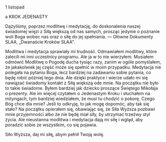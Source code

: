 1 listopad

a
 KROK JEDENASTY

 Dążyliśmy, poprzez modlitwę i medytację, do doskonalenia naszej świadomej więzi z Siłą większą od nas samych, prosząc jedynie o poznanie woli Boga wobec nas oraz o siłę do jej spełniania. — Główne Dokumenty SLAA, „Dwanaście Kroków SLAA".

 Modlitwa i medytacja sprawiały mi trudność. Odmawiałem modlitwy, które zalecili mi inni uczestnicy programu. Ale ja w to nie wierzyłem. Musiałem odmówić Modlitwę o Pogodę ducha tysiąc razy, zanim w ogóle pomyślałem, że jakakolwiek jej część może się spełnić w moim przypadku. Medytacja nie polegała na pytaniu Boga, lecz bardziej na zadawaniu sobie pytania, co będę robić później tego dnia. Ale dzięki praktyce i wierze udało mi się nawiązać świadomy kontakt z Siłą większą ode mnie. Na początku nie było to takie świadome. Byłem bardziej jak dziecko proszące Świętego Mikołaja o prezenty. Ale im więcej czytałem o Jedenastym Kroku i słuchałem na mityngach, tym bardziej wiedziałem, że musi tu chodzić o pokorę. Czego Bóg chce dla mnie? Jeśli to odkryję, to jak mogę dopomóc, aby tak się stało? Na początku opierałem się, obawiając się, że Siła Wyższa pozbawi mnie przyjemności albo że nie będę miał siły, by utrzymać trzeźwy styl życia. Ale nieustanna modlitwa i medytacja dają mi siłę i wgląd, aby poradzić sobie ze wszystkim, co się pojawia.

 Siło Wyższa, daj mi siłę, abym pełnił Twoją wolę.
